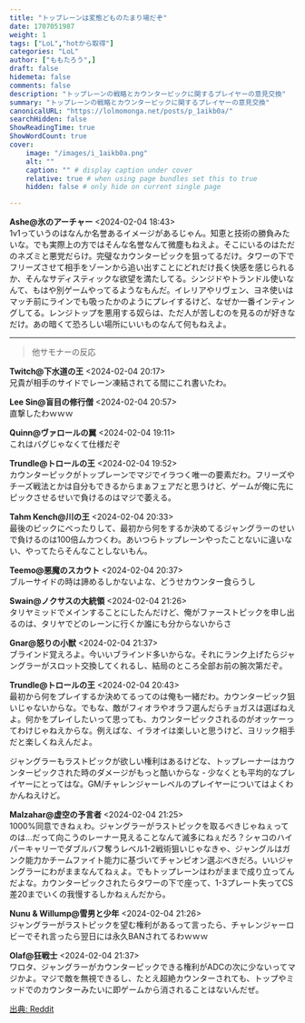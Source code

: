 ```yaml
---
title: "トップレーンは変態どものたまり場だぞ"
date: 1707051987
weight: 1
tags: ["LoL","hotから取得"]
categories: "LoL"
author: ["ももたろう",]
draft: false
hidemeta: false 
comments: false
description: "トップレーンの戦略とカウンターピックに関するプレイヤーの意見交換"
summary: "トップレーンの戦略とカウンターピックに関するプレイヤーの意見交換"
canonicalURL: "https://lolmomonga.net/posts/p_1aikb0a/"
searchHidden: false
ShowReadingTime: true
ShowWordCount: true
cover:
    image: "/images/i_1aikb0a.png"
    alt: ""
    caption: "" # display caption under cover
    relative: true # when using page bundles set this to true
    hidden: false # only hide on current single page

---
```

**Ashe@氷のアーチャー** <2024-02-04 18:43>  
1v1っていうのはなんか名誉あるイメージがあるじゃん。知恵と技術の勝負みたいな。でも実際上の方ではそんな名誉なんて微塵もねえよ。そこにいるのはただのネズミと悪党だらけ。完璧なカウンターピックを狙ってるだけ。タワーの下でフリーズさせて相手をゾーンから追い出すことにどれだけ長く快感を感じられるか、そんなサディスティックな欲望を満たしてる。シンジドやトランドル使いなんて、もはや別ゲームやってるようなもんだ。イレリアやリヴェン、ヨネ使いはマッチ前にラインでも吸ったかのようにプレイするけど、なぜか一番インティングしてる。レンジトップを悪用する奴らは、ただ人が苦しむのを見るのが好きなだけ。あの暗くて恐ろしい場所にいいものなんて何もねえよ。  

---

> 他サモナーの反応  

**Twitch@下水道の王** <2024-02-04 20:17>  
兄貴が相手のサイドでレーン凍結されてる間にこれ書いたわ。

**Lee Sin@盲目の修行僧** <2024-02-04 20:57>  
直撃したわｗｗｗ

**Quinn@ヴァロールの翼** <2024-02-04 19:11>  
これはバグじゃなくて仕様だぞ

**Trundle@トロールの王** <2024-02-04 19:52>  
カウンターピックがトップレーンでマジでイラつく唯一の要素だわ。フリーズやチーズ戦法とかは自分もできるからまぁフェアだと思うけど、ゲームが俺に先にピックさせるせいで負けるのはマジで萎える。

**Tahm Kench@川の王** <2024-02-04 20:33>  
最後のピックにべったりして、最初から何をするか決めてるジャングラーのせいで負けるのは100倍ムカつくわ。あいつらトップレーンやったことないに違いない、やってたらそんなことしないもん。

**Teemo@悪魔のスカウト** <2024-02-04 20:37>  
ブルーサイドの時は諦めるしかないよな、どうせカウンター食らうし

**Swain@ノクサスの大統領** <2024-02-04 21:26>  
タリヤミッドでメインすることにしたんだけど、俺がファーストピックを申し出るのは、タリヤでどのレーンに行くか誰にも分からないからさ

**Gnar@怒りの小獣** <2024-02-04 21:37>  
ブラインド覚えろよ。今いいブラインド多いからな。それにランク上げたらジャングラーがスロット交換してくれるし、結局のところ全部お前の腕次第だぞ。

**Trundle@トロールの王** <2024-02-04 20:43>  
最初から何をプレイするか決めてるってのは俺も一緒だわ。カウンターピック狙いじゃないからな。でもな、敵がフィオラやオラフ選んだらチョガスは選ばねえよ。何かをプレイしたいって思っても、カウンターピックされるのがオッケーってわけじゃねえからな。例えばな、イラオイは楽しいと思うけど、ヨリック相手だと楽しくねえんだよ。

ジャングラーもラストピックが欲しい権利はあるけどな、トップレーナーはカウンターピックされた時のダメージがもっと酷いからな - 少なくとも平均的なプレイヤーにとってはな。GM/チャレンジャーレベルのプレイヤーについてはよくわかんねえけど。

**Malzahar@虚空の予言者** <2024-02-04 21:25>  
1000%同意できねぇわ。ジャングラーがラストピックを取るべきじゃねぇってのは…だって向こうのレーナー見えることなんて滅多にねぇだろ？シャコのハイパーキャリーでダブルバフ奪うレベル1-2戦術狙いじゃなきゃ、ジャングルはガンク能力かチームファイト能力に基づいてチャンピオン選ぶべきだろ。いいジャングラーにわがままなんてねぇよ。でもトップレーンはわがままで成り立ってんだよな。カウンターピックされたらタワーの下で座って、1-3プレート失ってCS差20までいくの我慢するしかねぇんだから。

**Nunu & Willump@雪男と少年** <2024-02-04 21:26>  
ジャングラーがラストピックを望む権利があるって言ったら、チャレンジャーロビーでそれ言ったら翌日には永久BANされてるわｗｗｗ

**Olaf@狂戦士** <2024-02-04 21:37>  
ワロタ、ジャングラーがカウンターピックできる権利がADCの次に少ないってマジかよ。マジで敵を無視できるし、たとえ超絶カウンターされても、トップやミッドでのカウンターみたいに即ゲームから消されることはないんだぜ。




[出典: Reddit](https://www.reddit.com//r/leagueoflegends/comments/1aikb0a/top_lane_is_for_degenerates/)
